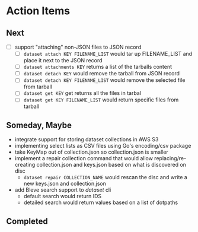 
# Action Items

## Next

+ [ ] support "attaching" non-JSON files to JSON record
    + [ ] `dataset attach KEY FILENAME_LIST` would tar up FILENAME_LIST and place it next to the JSON record
    + [ ] `dataset attachments KEY` returns a list of the tarballs content
    + [ ] `dataset detach KEY` would remove the tarball from JSON record
    + [ ] `dataset detach KEY FILENAME_LIST` would remove the selected file from tarball
    + [ ] `dataset get KEY` get returns all the files in tarbal
    + [ ] `dataset get KEY FILENAME_LIST` would return specific files from tarball

## Someday, Maybe

+ integrate support for storing dataset collections in AWS S3
+ implementing select lists as CSV files using Go's encoding/csv package 
+ take KeyMap out of collection.json so collection.json is smaller
+ implement a repair collection command that would allow replacing/re-creating collection.json and keys.json based on what is discovered on disc
    + `dataset repair COLLECTION_NAME` would rescan the disc and write a new keys.json and collection.json
+ add Bleve search support to *dataset* cli
    + default search would return IDS
    + detailed search would return values based on a list of dotpaths


## Completed


